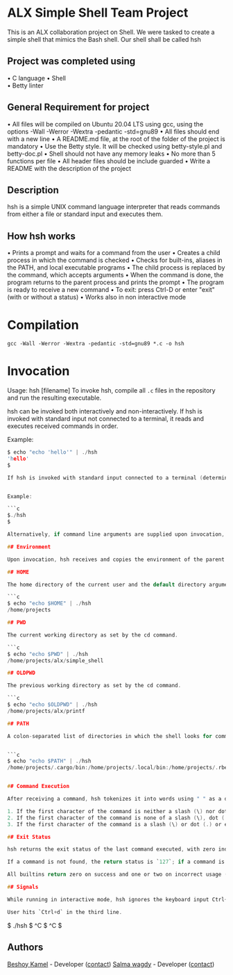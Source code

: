 # ALX Simple Shell Team Project
This is an ALX collaboration project on Shell. We were tasked to create a simple shell that mimics the Bash shell. Our shell shall be called hsh

## Project was completed using
• C language
• Shell  
• Betty linter 

## General Requirement for project
• All files will be compiled on Ubuntu 20.04 LTS using gcc, using the options -Wall -Werror -Wextra -pedantic -std=gnu89
• All files should end with a new line
• A README.md file, at the root of the folder of the project is mandatory
• Use the Betty style. It will be checked using betty-style.pl and betty-doc.pl
• Shell should not have any memory leaks
• No more than 5 functions per file
• All header files should be include guarded
• Write a README with the description of the project

## Description

hsh is a simple UNIX command language interpreter that reads commands from either a file or standard input and executes them.

## How hsh works

• Prints a prompt and waits for a command from the user
• Creates a child process in which the command is checked
• Checks for built-ins, aliases in the PATH, and local executable programs
• The child process is replaced by the command, which accepts arguments
• When the command is done, the program returns to the parent process and prints the prompt
• The program is ready to receive a new command
• To exit: press Ctrl-D or enter "exit" (with or without a status)
• Works also in non interactive mode


# Compilation

`gcc -Wall -Werror -Wextra -pedantic -std=gnu89 *.c -o hsh`


# Invocation

Usage: hsh [filename]
To invoke hsh, compile all `.c` files in the repository and run the resulting executable.

hsh can be invoked both interactively and non-interactively. If hsh is invoked with standard input not connected to a terminal, it reads and executes received commands in order.

Example:

```c
$ echo "echo 'hello'" | ./hsh
'hello'
$

If hsh is invoked with standard input connected to a terminal (determined by isatty(3)), an interactive shell is opened. When executing interactively, hsh displays the prompt $  when it is ready to read a command.


Example:

```c
$./hsh
$

Alternatively, if command line arguments are supplied upon invocation, hsh treats the first argument as a file from which to read commands. The supplied file should contain one command per line. hsh runs each of the commands contained in the file in order before exiting.

## Environment

Upon invocation, hsh receives and copies the environment of the parent process in which it was executed. This environment is an array of name-value strings describing variables in the format NAME=VALUE. A few key environmental variables are:

## HOME

The home directory of the current user and the default directory argument for the cd builtin command.

```c
$ echo "echo $HOME" | ./hsh
/home/projects

## PWD

The current working directory as set by the cd command.

```c
$ echo "echo $PWD" | ./hsh
/home/projects/alx/simple_shell

## OLDPWD

The previous working directory as set by the cd command.

```c
$ echo "echo $OLDPWD" | ./hsh
/home/projects/alx/printf

## PATH

A colon-separated list of directories in which the shell looks for commands. A null directory name in the path (represented by any of two adjacent colons, an initial colon, or a trailing colon) indicates the current directory.


```c
$ echo "echo $PATH" | ./hsh
/home/projects/.cargo/bin:/home/projects/.local/bin:/home/projects/.rbenv/plugins/ruby-build/bin:/home/projects/.rbenv/shims:/home/projects/.rbenv/bin:/home/projects/.nvm/versions/node/v10.15.3/bin:/usr/local/sbin:/usr/local/bin:/usr/sbin:/usr/bin:/sbin:/bin:/usr/games:/usr/local/games:/snap/bin:/home/projects/.cargo/bin:/home/projects/workflow:/home/projects/.local/bin


## Command Execution

After receiving a command, hsh tokenizes it into words using " " as a delimiter. The first word is considered the command and all remaining words are considered arguments to that command. hsh then proceeds with the following actions:

1. If the first character of the command is neither a slash (\) nor dot (.), the shell searches for it in the list of shell builtins. If there exists a builtin by that name, the builtin is invoked.
2. If the first character of the command is none of a slash (\), dot (.), nor builtin, hsh searches each element of the PATH environmental variable for a directory containing an executable file by that name.
3. If the first character of the command is a slash (\) or dot (.) or either of the above searches was successful, the shell executes the named program with any remaining given arguments in a separate execution environment.

## Exit Status

hsh returns the exit status of the last command executed, with zero indicating success and non-zero indicating failure.

If a command is not found, the return status is `127`; if a command is found but is not executable, the return status is `126`.

All builtins return zero on success and one or two on incorrect usage (indicated by a corresponding error message).

## Signals

While running in interactive mode, hsh ignores the keyboard input Ctrl+c. Alternatively, an input of end-of-file `(Ctrl+d)` will exit the program.

User hits `Ctrl+d` in the third line.


```
$ ./hsh
$ ^C
$ ^C
$



## Authors

[Beshoy Kamel](https://github.com/beshoyraafat20) - Developer
([contact]())
[Salma wagdy](https://github.com/SalmaWR) - Developer
([contact](salma.wagdy@hotmail.com))

